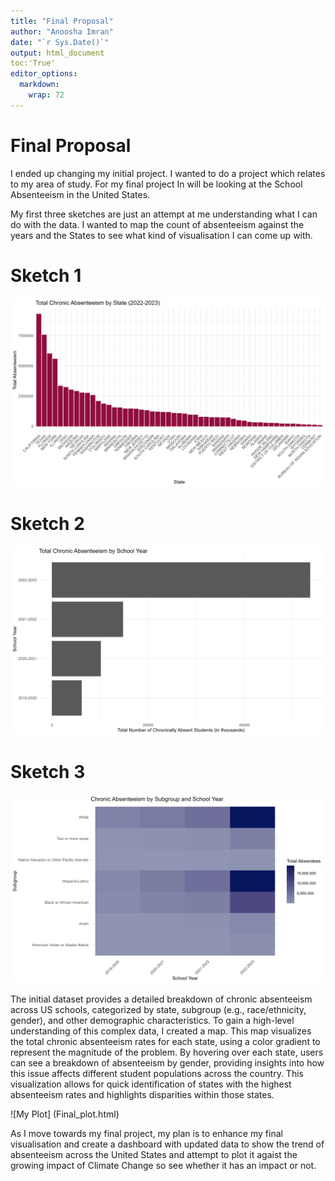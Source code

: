 ```yaml
---
title: "Final Proposal"
author: "Anoosha Imran"
date: "`r Sys.Date()`"
output: html_document
toc:'True'
editor_options: 
  markdown: 
    wrap: 72
---
```


# Final Proposal

I ended up changing my initial project. I wanted to do a project which
relates to my area of study. For my final project In will be looking at
the School Absenteeism in the United States.

My first three sketches are just an attempt at me understanding what I
can do with the data. I wanted to map the count of absenteeism against
the years and the States to see what kind of visualisation I can come up
with.

# Sketch 1

![My Plot](Sketch%201.png)

# Sketch 2

![My Plot](Sketch%202.png)

# Sketch 3

![My Plot](Sketch%203.png)

The initial dataset provides a detailed breakdown of chronic absenteeism
across US schools, categorized by state, subgroup (e.g., race/ethnicity,
gender), and other demographic characteristics. To gain a high-level
understanding of this complex data, I created a map. This map visualizes
the total chronic absenteeism rates for each state, using a color
gradient to represent the magnitude of the problem. By hovering over
each state, users can see a breakdown of absenteeism by gender,
providing insights into how this issue affects different student
populations across the country. This visualization allows for quick
identification of states with the highest absenteeism rates and
highlights disparities within those states.

![My Plot] (Final_plot.html)

As I move towards my final project, my plan is to enhance my final
visualisation and create a dashboard with updated data to show the trend
of absenteeism across the United States and attempt to plot it agaist
the growing impact of Climate Change so see whether it has an impact or
not.

